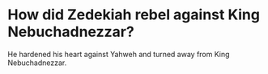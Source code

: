 # How did Zedekiah rebel against King Nebuchadnezzar?

He hardened his heart against Yahweh and turned away from King Nebuchadnezzar.
